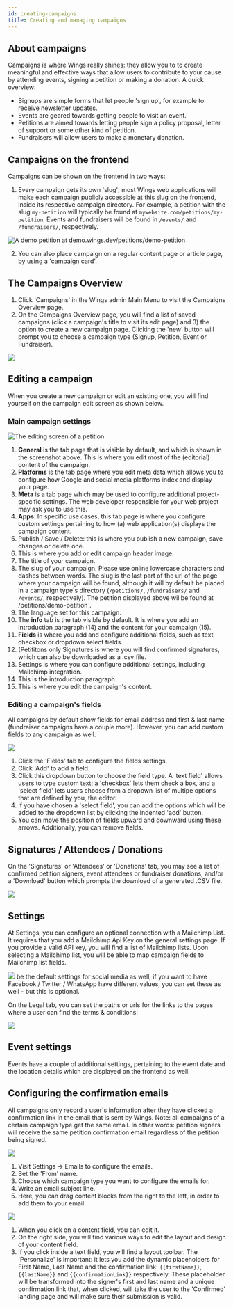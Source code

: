 ```yaml
---
id: creating-campaigns
title: Creating and managing campaigns
---
```


## About campaigns
Campaigns is where Wings really shines: they allow you to to create meaningful and effective ways that allow users to contribute to your cause by attending events, signing a petition or making a donation. A quick overview:

- Signups are simple forms that let people 'sign up', for example to receive newsletter updates.
- Events are geared towards getting people to visit an event. 
- Petitions are aimed towards letting people sign a policy proposal, letter of support or some other kind of petition.
- Fundraisers will allow users to make a monetary donation.

## Campaigns on the frontend
Campaigns can be shown on the frontend in two ways:

1. Every campaign gets its own 'slug'; most Wings web applications will make each campaign publicly accessible at this slug on the frontend, inside its respective campaign directory. For example, a petition with the slug `my-petition` will typically be found at `mywebsite.com/petitions/my-petition`. Events and fundraisers will be found in `/events/` and `/fundraisers/`, respectively.

![A demo petition at [demo.wings.dev/petitions/demo-petition](https://demo.wings.dev/petitions/demo-petition)](https://bureaubolster.s3-eu-west-1.amazonaws.com/IMG_1087.png)

2. You can also place campaign on a regular content page or article page, by using a 'campaign card'.

## The Campaigns Overview 
1. Click 'Campaigns' in the Wings admin Main Menu to visit the Campaigns Overview page. 
2. On the Campaigns Overview page, you will find a list of saved campaigns (click a campaign's title to visit its edit page) and 3) the option to create a new campaign page. Clicking the 'new' button will prompt you to choose a campaign type (Signup, Petition, Event or Fundraiser).
 
![](https://bureaubolster.s3-eu-west-1.amazonaws.com/IMG_1137.jpeg)

## Editing a campaign
When you create a new campaign or edit an existing one, you will find yourself on the campaign edit screen as shown below.

### Main campaign settings

![The editing screen of a petition](https://bureaubolster.s3-eu-west-1.amazonaws.com/IMG_1090.jpeg)

1. **General** is the tab page that is visible by default, and which is shown in the screenshot above. This is where you edit most of the (editorial) content of the campaign.
2. **Platforms** is the tab page where you  edit meta data which allows you to configure how Google and social media platforms index and display your page.
3. **Meta** is a tab page which may be used to configure additional project-specific settings. The web developer responsible for your web project may ask you to use this.
4. **Apps**: In specific use cases, this tab page is where you configure custom settings pertaining to how (a) web application(s) displays the campaign content. 
5. Publish / Save / Delete: this is where you publish a new campaign, save changes or delete one.
6. This is where you add or edit campaign header image.
7. The title of your campaign.
8. The slug of your campaign. Please use online lowercase characters and dashes between words. The slug is the last part of the url of the page where your campaign will be found, although it will by default be placed in a campaign type's directory (`/petitions/`, `/fundraisers/` and `/events/`, respectively). The petition displayed above wil be found at /petitions/demo-petition`.
9. The language set for this campaign.
10. The **info** tab is the tab visible by default. It is where you add an introduction paragraph (14) and the content for your campaign (15).
11. **Fields** is where you add and configure additional fields, such as text, checkbox or dropdown select fields.
12. (Petititons only Signatures is where you will find confirmed signatures, which can also be downloaded as a .csv file.
13. Settings is where you can configure additional settings, including Mailchimp integration.
14. This is the introduction paragraph.
15. This is where you edit the campaign's content.

### Editing a campaign's fields
All campaigns by default show fields for email address and first & last name (fundraiser campaigns have a couple more). However, you can add custom fields to any campaign as well.

![](https://bureaubolster.s3-eu-west-1.amazonaws.com/IMG_1098.jpeg)

1. Click the 'Fields' tab to configure the fields settings.
2. Click 'Add' to add a field.
3. Click this dropdown button to choose the field type. A 'text field' allows users to type custom text; a 'checkbox' lets them check a box, and a 'select field' lets users choose from a dropown list of multipe options that are defined by you, the editor.
4. If you have chosen a 'select field', you can add the options which will be added to the dropdown list by clicking the indented 'add' button.
5. You can move the position of fields upward and downward using these arrows. Additionally, you can remove fields.

## Signatures / Attendees / Donations
On the 'Signatures' or 'Attendees' or 'Donations' tab, you may see a list of confirmed petition signers, event attendees or fundraiser donations, and/or a 'Download' button which prompts the download of a generated .CSV file.

![](https://bureaubolster.s3-eu-west-1.amazonaws.com/IMG_1100.jpeg)

## Settings
At Settings, you can configure an optional connection with a Mailchimp List. It requires that you add a Mailchimp Api Key on the general settings page. If you provide a valid API key, you will find a list of Mailchimp lists. Upon selecting a Mailchimp list, you will be able to map campaign fields to Mailchimp list fields. 

![](https://bureaubolster.s3-eu-west-1.amazonaws.com/IMG_1141.jpeg)
be the default settings for social media as well; if you want to have Facebook / Twitter / WhatsApp have different values, you can set these as well - but this is optional. 

On the Legal tab, you can set the paths or urls for the links to the pages where a user can find the terms & conditions:

![](https://bureaubolster.s3-eu-west-1.amazonaws.com/IMG_1142.jpeg)

## Event settings
Events have a couple of additional settings, pertaining to the event date and the location details which are displayed on the frontend as well.

## Configuring the confirmation emails
All campaigns only record a user's information after they have clicked a confirmation link in the email that is sent by Wings. Note: all campaigns of a certain campaign type get the same email. In other words: petition signers will receive the same petition confirmation email regardless of the petition being signed.

![](https://bureaubolster.s3-eu-west-1.amazonaws.com/IMG_1108.jpeg)

1. Visit Settings -> Emails to configure the emails.
2. Set the 'From' name.
3. Choose which campaign type you want to configure the emails for.
4. Write an email subject line.
5. Here, you can drag content blocks from the right to the left, in order to add them to your email.

![](https://bureaubolster.s3-eu-west-1.amazonaws.com/IMG_1110.jpeg)

1. When you click on a content field, you can edit it. 
2. On the right side, you will find various ways to edit the layout and design of your content field.
3. If you click inside a text field, you will find a layout toolbar. The 'Personalize' is important: it lets you add the dynamic placeholders for First Name, Last Name and the confirmation link: `{{firstName}}`, `{{lastName}}` and `{{confirmationLink}}` respectively. These placeholder will be transformed into the signer's first and last name and a unique confirmation link that, when clicked, will take the user to the 'Confirmed' landing page and will make sure their submission is valid. 



